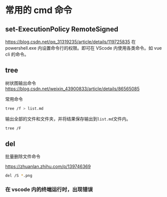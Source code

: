 # 常用的 cmd 命令

## set-ExecutionPolicy RemoteSigned

https://blog.csdn.net/qq_31319235/article/details/119725835
在 powershell.exe 内设置命令行的权限。即可在 VScode 内使用各类命令。如 vue cli 的命令。

## tree

树状图输出命令
https://blog.csdn.net/weixin_43900833/article/details/86565085

常用命令

```bash
tree /f > list.md
```

输出全部的文件和文件夹，并将结果保存输出到`list.md`文件内。

```sh
tree /F
```

## del

批量删除文件命令

https://zhuanlan.zhihu.com/p/139746369

```bash
del /S *.png
```

### 在 vscode 内的终端运行时，出现错误
